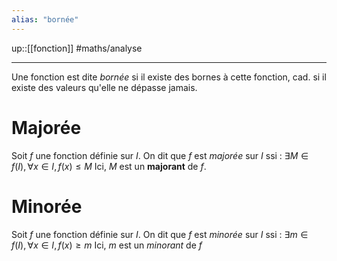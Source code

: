 ```yaml
---
alias: "bornée"
---
```

up::[[fonction]]
#maths/analyse

----
Une fonction est dite _bornée_ si il existe des bornes à cette fonction, cad. si il existe des valeurs qu'elle ne dépasse jamais.


# Majorée
Soit $f$ une fonction définie sur $I$.
On dit que $f$ est _majorée_ sur $I$ ssi :
$\exists M\in f(I), \forall x\in I, f(x) \leq M$
Ici, $M$ est un **majorant** de $f$.

# Minorée
Soit $f$ une fonction définie sur $I$.
On dit que $f$ est _minorée_ sur $I$ ssi :
$\exists m\in f(I), \forall x\in I, f(x) \geq m$
Ici, $m$ est un _minorant_ de $f$


